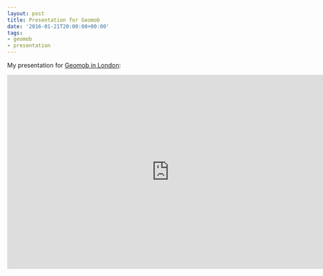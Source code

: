 ```yaml
---
layout: post
title: Presentation for Geomob
date: '2016-01-21T20:00:00+00:00'
tags:
- geomob
- presentation
---
```


My presentation for [Geomob in London][geomob]:

<iframe src="https://docs.google.com/presentation/d/1VMo2UxRva5U8SRCBIbwPR3gXF12P8zZIawTD7Yblkjs/embed?start=false&loop=false&delayms=3000" frameborder="0" width="750" height="450" allowfullscreen="true" mozallowfullscreen="true" webkitallowfullscreen="true"></iframe>

[geomob]:http://geomobldn.org/post/133268214275/first-geomob-of-2016-21-jan-back-at-ucl